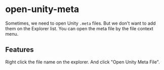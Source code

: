 # open-unity-meta

Sometimes, we need to open Unity `.meta` files. But we don't want to add them on the Explorer list. You can open the meta file by the file context menu.

## Features

Right click the file name on the explorer. And click "Open Unity Meta File".
